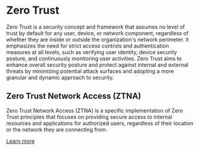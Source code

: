 # Zero Trust

Zero Trust is a security concept and framework that assumes no level of trust by default for any user, device, or network component, regardless of whether they are inside or outside the organization's network perimeter. It emphasizes the need for strict access controls and authentication measures at all levels, such as verifying user identity, device security posture, and continuously monitoring user activities. Zero Trust aims to enhance overall security posture and protect against internal and external threats by minimizing potential attack surfaces and adopting a more granular and dynamic approach to security.

## Zero Trust Network Access (ZTNA)

Zero Trust Network Access (ZTNA) is a specific implementation of Zero Trust principles that focuses on providing secure access to internal resources and applications for authorized users, regardless of their location or the network they are connecting from.

[Learn more](../networking/zerotrust-networkaccess.md)
